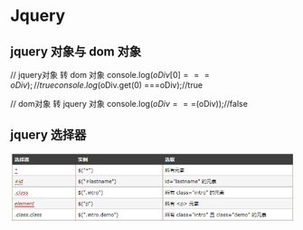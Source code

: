 # Jquery

## jquery 对象与 dom 对象

 // jquery对象 转 dom 对象
    console.log($oDiv[0] ===oDiv); //true
    console.log($oDiv.get(0) ===oDiv);//true
    
 //  dom对象 转 jquery 对象
    console.log($oDiv ===$(oDiv));//false

## jquery 选择器
![selector1](./selector1.png)

